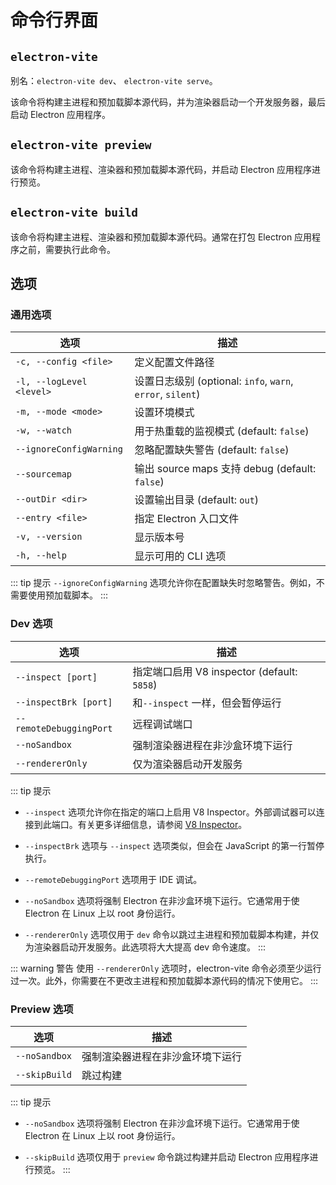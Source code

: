 # 命令行界面

## `electron-vite`

别名：`electron-vite dev`、 `electron-vite serve`。

该命令将构建主进程和预加载脚本源代码，并为渲染器启动一个开发服务器，最后启动 Electron 应用程序。

## `electron-vite preview`

该命令将构建主进程、渲染器和预加载脚本源代码，并启动 Electron 应用程序进行预览。

## `electron-vite build`

该命令将构建主进程、渲染器和预加载脚本源代码。通常在打包 Electron 应用程序之前，需要执行此命令。

## 选项

### 通用选项

| 选项                       | 描述                   |
| ------------------------- | ----------------------------  |
| `-c, --config <file>`     | 定义配置文件路径 |
| `-l, --logLevel <level>`  | 设置日志级别 (optional: `info`, `warn`, `error`, `silent`) |
| `-m, --mode <mode>`       | 设置环境模式 |
| `-w, --watch`             | 用于热重载的监视模式 (default: `false`) |
| `--ignoreConfigWarning`   | 忽略配置缺失警告 (default: `false`) |
| `--sourcemap`             | 输出 source maps 支持 debug (default: `false`) |
| `--outDir <dir>`          | 设置输出目录 (default: `out`)  |
| `--entry <file>`          | 指定 Electron 入口文件  |
| `-v, --version`	          | 显示版本号 |
| `-h, --help`	            | 显示可用的 CLI 选项 |

::: tip 提示
`--ignoreConfigWarning` 选项允许你在配置缺失时忽略警告。例如，不需要使用预加载脚本。
:::

### Dev 选项

| 选项                       | 描述                   |
| ------------------------- | ----------------------------  |
| `--inspect [port]`	    | 指定端口启用 V8 inspector (default: `5858`) |
| `--inspectBrk [port]`	    | 和`--inspect` 一样，但会暂停运行 |
| `--remoteDebuggingPort`	| 远程调试端口 |
| `--noSandbox`             | 强制渲染器进程在非沙盒环境下运行 |
| `--rendererOnly`	        | 仅为渲染器启动开发服务 |

::: tip 提示
- `--inspect` 选项允许你在指定的端口上启用 V8 Inspector。外部调试器可以连接到此端口。有关更多详细信息，请参阅 [V8 Inspector](debugging.md#v8-inspector-e-g-chrome-devtools)。

- `--inspectBrk` 选项与 `--inspect` 选项类似，但会在 JavaScript 的第一行暂停执行。

- `--remoteDebuggingPort` 选项用于 IDE 调试。

- `--noSandbox` 选项将强制 Electron 在非沙盒环境下运行。它通常用于使 Electron 在 Linux 上以 root 身份运行。

- `--rendererOnly` 选项仅用于 `dev` 命令以跳过主进程和预加载脚本构建，并仅为渲染器启动开发服务。此选项将大大提高 dev 命令速度。
:::

::: warning 警告
使用 `--rendererOnly` 选项时，electron-vite 命令必须至少运行过一次。此外，你需要在不更改主进程和预加载脚本源代码的情况下使用它。
:::

### Preview 选项

| 选项                       | 描述                   |
| ------------------------- | ----------------------------  |
| `--noSandbox`             | 强制渲染器进程在非沙盒环境下运行 |
| `--skipBuild`	            | 跳过构建 |

::: tip 提示
- `--noSandbox` 选项将强制 Electron 在非沙盒环境下运行。它通常用于使 Electron 在 Linux 上以 root 身份运行。

- `--skipBuild` 选项仅用于 `preview` 命令跳过构建并启动 Electron 应用程序进行预览。
:::
